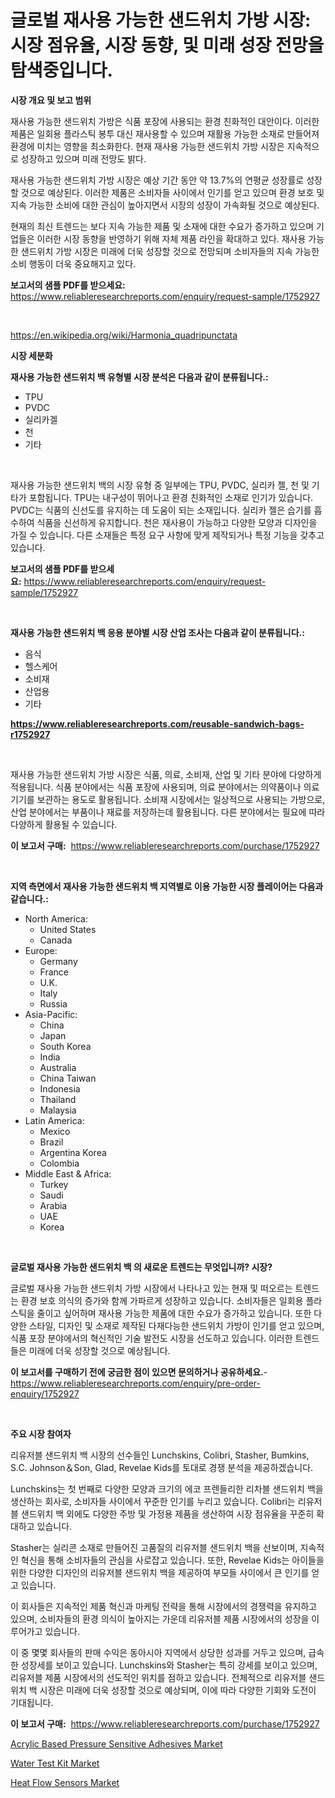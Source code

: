 <p><h1>글로벌 재사용 가능한 샌드위치 가방 시장: 시장 점유율, 시장 동향, 및 미래 성장 전망을 탐색중입니다.</h1></p><p><strong>시장 개요 및 보고 범위</strong></p>
<p><p>재사용 가능한 샌드위치 가방은 식품 포장에 사용되는 환경 친화적인 대안이다. 이러한 제품은 일회용 플라스틱 봉투 대신 재사용할 수 있으며 재활용 가능한 소재로 만들어져 환경에 미치는 영향을 최소화한다. 현재 재사용 가능한 샌드위치 가방 시장은 지속적으로 성장하고 있으며 미래 전망도 밝다. </p><p>재사용 가능한 샌드위치 가방 시장은 예상 기간 동안 약 13.7%의 연평균 성장률로 성장할 것으로 예상된다. 이러한 제품은 소비자들 사이에서 인기를 얻고 있으며 환경 보호 및 지속 가능한 소비에 대한 관심이 높아지면서 시장의 성장이 가속화될 것으로 예상된다. </p><p>현재의 최신 트렌드는 보다 지속 가능한 제품 및 소재에 대한 수요가 증가하고 있으며 기업들은 이러한 시장 동향을 반영하기 위해 자체 제품 라인을 확대하고 있다. 재사용 가능한 샌드위치 가방 시장은 미래에 더욱 성장할 것으로 전망되며 소비자들의 지속 가능한 소비 행동이 더욱 중요해지고 있다.</p></p>
<p><strong>보고서의 샘플 PDF를 받으세요:</strong> <a href="https://www.reliableresearchreports.com/enquiry/request-sample/1752927">https://www.reliableresearchreports.com/enquiry/request-sample/1752927</a></p>
<p>&nbsp;</p>
<p><a href="https://en.wikipedia.org/wiki/Harmonia_quadripunctata">https://en.wikipedia.org/wiki/Harmonia_quadripunctata</a></p>
<p><strong>시장 세분화</strong></p>
<p><strong>재사용 가능한 샌드위치 백 유형별 시장 분석은 다음과 같이 분류됩니다.:</strong></p>
<p><ul><li>TPU</li><li>PVDC</li><li>실리카겔</li><li>천</li><li>기타</li></ul></p>
<p>&nbsp;</p>
<p><p>재사용 가능한 샌드위치 백의 시장 유형 중 일부에는 TPU, PVDC, 실리카 젤, 천 및 기타가 포함됩니다. TPU는 내구성이 뛰어나고 환경 친화적인 소재로 인기가 있습니다. PVDC는 식품의 신선도를 유지하는 데 도움이 되는 소재입니다. 실리카 젤은 습기를 흡수하여 식품을 신선하게 유지합니다. 천은 재사용이 가능하고 다양한 모양과 디자인을 가질 수 있습니다. 다른 소재들은 특정 요구 사항에 맞게 제작되거나 특정 기능을 갖추고 있습니다.</p></p>
<p><strong>보고서의 샘플 PDF를 받으세요:</strong>&nbsp;<a href="https://www.reliableresearchreports.com/enquiry/request-sample/1752927">https://www.reliableresearchreports.com/enquiry/request-sample/1752927</a></p>
<p>&nbsp;</p>
<p><strong> 재사용 가능한 샌드위치 백 응용 분야별 시장 산업 조사는 다음과 같이 분류됩니다.:</strong></p>
<p><ul><li>음식</li><li>헬스케어</li><li>소비재</li><li>산업용</li><li>기타</li></ul></p>
<p><strong><a href="https://www.reliableresearchreports.com/reusable-sandwich-bags-r1752927">https://www.reliableresearchreports.com/reusable-sandwich-bags-r1752927</a></strong></p>
<p>&nbsp;</p>
<p><p>재사용 가능한 샌드위치 가방 시장은 식품, 의료, 소비재, 산업 및 기타 분야에 다양하게 적용됩니다. 식품 분야에서는 식품 포장에 사용되며, 의료 분야에서는 의약품이나 의료 기기를 보관하는 용도로 활용됩니다. 소비재 시장에서는 일상적으로 사용되는 가방으로, 산업 분야에서는 부품이나 재료를 저장하는데 활용됩니다. 다른 분야에서는 필요에 따라 다양하게 활용될 수 있습니다.</p></p>
<p><strong>이 보고서 구매:</strong>&nbsp; <a href="https://www.reliableresearchreports.com/purchase/1752927">https://www.reliableresearchreports.com/purchase/1752927</a></p>
<p>&nbsp;</p>
<p><strong>지역 측면에서 재사용 가능한 샌드위치 백 지역별로 이용 가능한 시장 플레이어는 다음과 같습니다.:</strong></p>
<p><ul>
    <li>
        North America:
        <ul>
            <li>United States</li>
            <li>Canada</li>
        </ul>
    </li>
    <li>
        Europe:
        <ul>
            <li>Germany</li>
            <li>France</li>
            <li>U.K.</li>
            <li>Italy</li>
            <li>Russia</li>
        </ul>
    </li>
    <li>
        Asia-Pacific:
        <ul>
            <li>China</li>
            <li>Japan</li>
            <li>South Korea</li>
            <li>India</li>
            <li>Australia</li>
            <li>China Taiwan</li>
            <li>Indonesia</li>
            <li>Thailand</li>
            <li>Malaysia</li>
        </ul>
    </li>
    <li>
        Latin America:
        <ul>
            <li>Mexico</li>
            <li>Brazil</li>
            <li>Argentina Korea</li>
            <li>Colombia</li>
        </ul>
    </li>
    <li>
        Middle East & Africa:
        <ul>
            <li>Turkey</li>
            <li>Saudi</li>
            <li>Arabia</li>
            <li>UAE</li>
            <li>Korea</li>
        </ul>
    </li>
    </ul></p>
<p>&nbsp;</p>
<p><strong>글로벌 재사용 가능한 샌드위치 백 의 새로운 트렌드는 무엇입니까? 시장?</strong></p>
<p><p>글로벌 재사용 가능한 샌드위치 가방 시장에서 나타나고 있는 현재 및 떠오르는 트렌드는 환경 보호 의식의 증가와 함께 가파르게 성장하고 있습니다. 소비자들은 일회용 플라스틱을 줄이고 싶어하며 재사용 가능한 제품에 대한 수요가 증가하고 있습니다. 또한 다양한 스타일, 디자인 및 소재로 제작된 다재다능한 샌드위치 가방이 인기를 얻고 있으며, 식품 포장 분야에서의 혁신적인 기술 발전도 시장을 선도하고 있습니다. 이러한 트렌드들은 미래에 더욱 성장할 것으로 예상됩니다.</p></p>
<p><strong>이 보고서를 구매하기 전에 궁금한 점이 있으면 문의하거나 공유하세요.</strong>- <a href="https://www.reliableresearchreports.com/enquiry/pre-order-enquiry/1752927">https://www.reliableresearchreports.com/enquiry/pre-order-enquiry/1752927</a></p>
<p>&nbsp;</p>
<p><strong>주요 시장 참여자</strong></p>
<p><p>리유저블 샌드위치 백 시장의 선수들인 Lunchskins, Colibri, Stasher, Bumkins, S.C. Johnson＆Son, Glad, Revelae Kids를 토대로 경쟁 분석을 제공하겠습니다. </p><p>Lunchskins는 첫 번째로 다양한 모양과 크기의 에코 프렌들리한 리차블 샌드위치 백을 생산하는 회사로, 소비자들 사이에서 꾸준한 인기를 누리고 있습니다. Colibri는 리유저블 샌드위치 백 외에도 다양한 주방 및 가정용 제품을 생산하여 시장 점유율을 꾸준히 확대하고 있습니다. </p><p>Stasher는 실리콘 소재로 만들어진 고품질의 리유저블 샌드위치 백을 선보이며, 지속적인 혁신을 통해 소비자들의 관심을 사로잡고 있습니다. 또한, Revelae Kids는 아이들을 위한 다양한 디자인의 리유저블 샌드위치 백을 제공하여 부모들 사이에서 큰 인기를 얻고 있습니다. </p><p>이 회사들은 지속적인 제품 혁신과 마케팅 전략을 통해 시장에서의 경쟁력을 유지하고 있으며, 소비자들의 환경 의식이 높아지는 가운데 리유저블 제품 시장에서의 성장을 이루어가고 있습니다. </p><p>이 중 몇몇 회사들의 판매 수익은 동아시아 지역에서 상당한 성과를 거두고 있으며, 급속한 성장세를 보이고 있습니다. Lunchskins와 Stasher는 특히 강세를 보이고 있으며, 리유저블 제품 시장에서의 선도적인 위치를 점하고 있습니다. 전체적으로 리유저블 샌드위치 백 시장은 미래에 더욱 성장할 것으로 예상되며, 이에 따라 다양한 기회와 도전이 기대됩니다.</p></p>
<p><strong>이 보고서 구매:</strong>&nbsp;&nbsp;<a href="https://www.reliableresearchreports.com/purchase/1752927">https://www.reliableresearchreports.com/purchase/1752927</a></p>
<p><p><a href="https://issuu.com/reportprime-2/docs/acrylic-based-pressure-sensitive-adhesives-market-">Acrylic Based Pressure Sensitive Adhesives Market</a></p><p><a href="https://github.com/trameciabutler45/Market-Research-Report-List-1/blob/main/water-test-kit-market.md">Water Test Kit Market</a></p><p><a href="https://github.com/staberhelen84/Market-Research-Report-List-1/blob/main/heat-flow-sensors-market.md">Heat Flow Sensors Market</a></p></p>